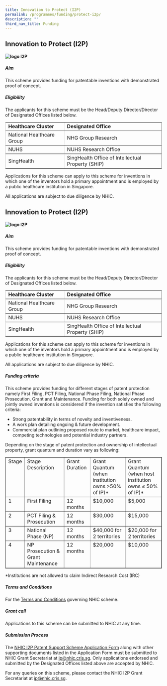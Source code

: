 ```yaml
---
title: Innovation to Protect (I2P)
permalink: /programmes/funding/protect-i2p/
description: ""
third_nav_title: Funding
---
```

Innovation to Protect (I2P)
---------------------------

#### ![logo I2P](https://nhic.sg/web/images/NHIC/logo_I2P.jpg)

##### Aim

This scheme provides funding for patentable inventions with demonstrated proof of concept.

##### Eligibility

The applicants for this scheme must be the Head/Deputy Director/Director of Designated Offices listed below.

<table style="max-width: 100%; background-color: transparent; border-collapse: collapse; border-spacing: 0px; padding: 0px; margin: 10px 0px; width: 855.125px; border-width: 1px; border-color: rgb(222, 222, 222);" cellpadding="10" border="1"><tbody><tr><td><strong style="font-weight: bold;">Healthcare Cluster</strong></td><td><strong style="font-weight: bold;">Designated Office</strong></td></tr><tr><td>National Healthcare Group</td><td>NHG Group Research</td></tr><tr><td>NUHS</td><td>NUHS Research Office</td></tr><tr><td>SingHealth</td><td>SingHealth Office of Intellectual Property (SHIP)</td></tr></tbody></table>

Applications for this scheme can apply to this scheme for inventions in which one of the inventors hold a primary appointment and is employed by a public healthcare institution in Singapore.

All applications are subject to due diligence by NHIC.

Innovation to Protect (I2P)
---------------------------

#### ![logo I2P](https://nhic.sg/web/images/NHIC/logo_I2P.jpg)

##### Aim

This scheme provides funding for patentable inventions with demonstrated proof of concept.

##### Eligibility

The applicants for this scheme must be the Head/Deputy Director/Director of Designated Offices listed below.

<table style="max-width: 100%; background-color: transparent; border-collapse: collapse; border-spacing: 0px; padding: 0px; margin: 10px 0px; width: 855.125px; border-width: 1px; border-color: rgb(222, 222, 222);" cellpadding="10" border="1"><tbody><tr><td><strong style="font-weight: bold;">Healthcare Cluster</strong></td><td><strong style="font-weight: bold;">Designated Office</strong></td></tr><tr><td>National Healthcare Group</td><td>NHG Group Research</td></tr><tr><td>NUHS</td><td>NUHS Research Office</td></tr><tr><td>SingHealth</td><td>SingHealth Office of Intellectual Property (SHIP)</td></tr></tbody></table>

Applications for this scheme can apply to this scheme for inventions in which one of the inventors hold a primary appointment and is employed by a public healthcare institution in Singapore.

All applications are subject to due diligence by NHIC.

##### Funding criteria

This scheme provides funding for different stages of patent protection namely First Filing, PCT Filing, National Phase Filing, National Phase Prosecution, Grant and Maintenance. Funding for both solely owned and jointly owned inventions is considered if the invention satisfies the following criteria:

*   Strong patentability in terms of novelty and inventiveness.
*   A work plan detailing ongoing &amp; future development.
*   Commercial plan outlining proposed route to market, healthcare impact, competing technologies and potential industry partners.

Depending on the stage of patent protection and ownership of intellectual property, grant quantum and duration vary as following:

<table style="max-width: 100%; background-color: transparent; border-collapse: collapse; border-spacing: 0px; padding: 0px; margin: 10px 0px; width: 855.125px;" cellpadding="10" border="1"><tbody><tr><td style="vertical-align: top;">Stage</td><td style="vertical-align: top;">Stage Description</td><td style="vertical-align: top;">Grant Duration</td><td style="vertical-align: top;">Grant Quantum (when institution owns &gt;50% of IP)*</td><td style="vertical-align: top;">Grant Quantum (when host institution owns ≤ 50% of IP)*</td></tr><tr><td style="vertical-align: top;">1</td><td style="vertical-align: top;">First Filing</td><td style="vertical-align: top;">12 months</td><td style="vertical-align: top;">$10,000</td><td style="vertical-align: top;">$5,000</td></tr><tr><td style="vertical-align: top;">2</td><td style="vertical-align: top;">PCT Filing &amp; Prosecution</td><td style="vertical-align: top;">12 months</td><td style="vertical-align: top;">$30,000</td><td style="vertical-align: top;">$15,000</td></tr><tr><td style="vertical-align: top;">3</td><td style="vertical-align: top;">National Phase (NP)</td><td style="vertical-align: top;">12 months</td><td style="vertical-align: top;">$40,000 for 2 territories</td><td style="vertical-align: top;">$20,000 for 2 territories</td></tr><tr><td style="vertical-align: top;">4</td><td style="vertical-align: top;">NP Prosecution &amp; Grant Maintenance</td><td style="vertical-align: top;">12 months</td><td style="vertical-align: top;">$20,000</td><td style="vertical-align: top;">$10,000</td></tr></tbody></table>

\*Institutions are not allowed to claim Indirect Research Cost (IRC)

##### Terms and Conditions

For the&nbsp;[Terms and Conditions](http://www.nmrc.gov.sg/downloads)&nbsp;governing NHIC scheme.

##### Grant call

Applications to this scheme can be submitted to NHIC at any time.

##### Submission Process

The&nbsp;[NHIC I2P Patent Support Scheme Application Form](https://nhic.sg/web/index.php/downloads)&nbsp;along with other supporting documents listed in the Application Form must be submitted to NHIC Grant Secretariat at&nbsp;[ip@nhic.cris.sg](mailto:ip@nhic.cris.sg). Only applications endorsed and submitted by the Designated Offices listed above are accepted by NHIC.

For any queries on this scheme, please contact the NHIC I2P Grant Secretariat at&nbsp;[ip@nhic.cris.sg](mailto:ip@nhic.cris.sg).